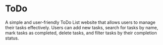 # ToDo
A simple and user-friendly ToDo List website that allows users to manage their tasks effectively. Users can add new tasks, search for tasks by name, mark tasks as completed, delete tasks, and filter tasks by their completion status.
